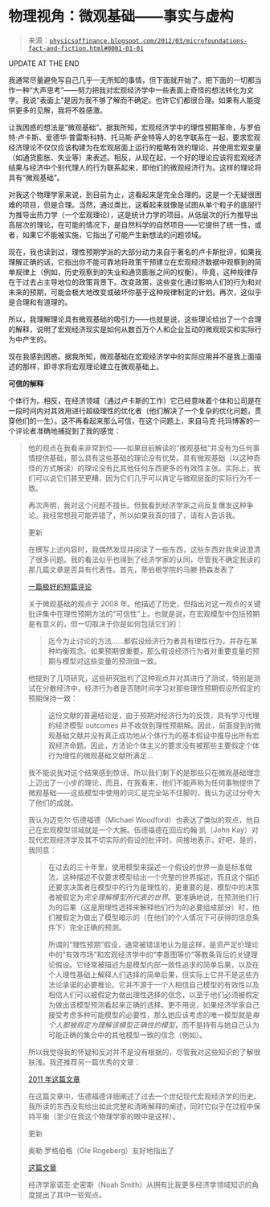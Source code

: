 <!--yml

分类：未分类

日期：2024-05-18 07:01:06

-->

# 物理视角：微观基础——事实与虚构

> 来源：[`physicsoffinance.blogspot.com/2012/03/microfoundations-fact-and-fiction.html#0001-01-01`](http://physicsoffinance.blogspot.com/2012/03/microfoundations-fact-and-fiction.html#0001-01-01)

UPDATE AT THE END

我通常尽量避免写自己几乎一无所知的事情，但下面就开始了。把下面的一切都当作一种“大声思考”——努力把我对宏观经济学中一些表面上奇怪的想法转化为文字。我说“表面上”是因为我不够了解而不确定。也许它们都很合理。如果有人能提供更多的见解，我将不胜感激。

让我困惑的想法是“微观基础”。据我所知，宏观经济学中的理性预期革命，与罗伯特·卢卡斯、爱德华·普雷斯科特、托马斯·萨金特等人的名字联系在一起，要求宏观经济理论不仅仅应该构建为在宏观层面上运行的粗略有效的理论，并使用宏观变量（如通货膨胀、失业等）来表述。相反，从现在起，一个好的理论应该将宏观经济结果与经济中个别代理人的行为联系起来，即他们的微观经济行为。这样的理论将具有“微观基础”。

对我这个物理学家来说，到目前为止，这看起来是完全合理的。这是一个无疑很困难的项目，但是合理。当然，通过类比，这看起来就像是试图从单个粒子的底层行为推导出热力学（一个宏观理论），这是统计力学的项目。从低层次的行为推导出高层次的理论，在可能的情况下，是自然科学的自然项目——它提供了统一性，或者，如果它不能被实施，它指出了可能产生新想法的问题领域。

现在，我也读到过，理性预期学派的大部分动力来自于著名的卢卡斯批评，如果我理解正确的话，它指出你不能可靠地将政策干预建立在宏观经济数据中观察到的简单规律上（例如，历史观察到的失业和通货膨胀之间的权衡）。毕竟，这种规律存在于过去占主导地位的政策背景下。改变政策，这些变化通过影响人们的行为和对未来的预期，可能会极大地改变或破坏你基于这种规律制定的计划。再次，这似乎是合理和有道理的。

所以，我理解理论具有微观基础的吸引力——也就是说，这些理论给出了一个合理的解释，说明了宏观经济现实是如何从数百万个人和企业互动的微观现实和实际行为中产生的。

现在我感到困惑。据我所知，微观基础在宏观经济学中的实际应用并不是我上面描述的那样，即寻求将宏观理论建立在微观基础上。

**可信的解释**

个体行为。相反，在经济领域（通过卢卡斯的工作）它已经意味着个体和公司是在一段时间内对其效用进行超级理性的优化者（他们解决了一个复杂的优化问题，贯穿他们的一生）。这不再看起来那么可信，在这个问题上，来自马克·托玛博客的一个评论者准确地捕捉到了我的感觉：

> 他的观点在我看来非常到位——如果目前解读的“微观基础”并没有为任何事情提供基础，那么具有这些基础的理论没有优势。具有微观基础（以这种奇怪的方式解读）的理论没有比其他任何东西更多的有效性主张。实际上，我们可以说它们甚至更糟，因为它们几乎可以肯定与微观层面的实际行为不一致。
> 
> 再次声明，我对这个问题不擅长。但我看到经济学家之间反复爆发这种争论。我经常想我可能弄错了，所以如果我真的错了，请有人告诉我。
> 
> 更新
> 
> 在撰写上述内容时，我偶然发现并阅读了一些东西，这些东西对我来说澄清了很多问题。我的看法似乎也得到了经济学家的认同，尽管我不确定我读的那几篇文章是否具有代表性。首先，蒂伯根学院的马滕·扬森发表了
> 
> [一篇极好的短篇评论](http://www.tinbergen.nl/discussionpapers/06041.pdf)
> 
> 关于微观基础的观点于 2008 年。他描述了历史，但指出对这一观点的关键批评集中在理性预期方法的“可信性”上。也就是说，在宏观模型中包括预期是有意义的，但一切取决于你是如何包括它们的：
> 
> > 迄今为止讨论的方法……都假设经济行为者具有理性行为，并存在某种均衡观念。如果预期很重要，那么假设经济行为者对重要变量的预期与模型对这些变量的预测值一致。
> > 
> 他提到了几项研究，这些研究批判了这种观点并对其进行了测试，特别是测试在分散经济中，经济行为者是否随时间学习对那些理性预期假设所假定的预期保持一致：
> 
> > 这份文献的普遍结论是，由于预期对经济行为的反馈，具有学习代理的经济模型 outcomes 并不收敛到理性预期解。因此，前面提到的微观基础文献并没有真正成功地从个体行为的基本假设中推导出所有宏观经济命题。因此，方法论个体主义的要求没有被那些主要假定个体行为理性的微观基础文献所满足...
> > 
> 我不能说我对这个结果感到惊讶。所以我们剩下的是那些只在微观基础理念上迈出了一小步的理论，而且，在我看来，他们不能声称为任何事物提供了微观基础——这些模型中使用的词汇是完全站不住脚的，我认为这过分夸大了他们的成就。
> 
> 我认为迈克尔·伍德福德（Michael Woodford）也表达了类似的观点，他自己在宏观模型领域就是一个大腕。伍德福德在回应约翰·凯（John Kay）对现代宏观经济学及其不切实际的假设的批评时，间接地表示，好吧，是的，我同意：
> 
> > 在过去的三十年里，使用模型来描述一个假设的世界一直是标准做法，这种描述不仅要求模型给出一个完整的世界描述，而且这个描述还要求决策者在模型中的行为是理性的，更重要的是，模型中的决策者被假定为*完全理解模型所代表的世界*。更准确地说，在预测他们行为的后果（这是用理性选择来解释他们行为的必要组成部分）时，他们被假定为做出了模型暗示的（在他们的个人情况下可获得的信息条件下）完全正确的预测。
> > 
> > 所谓的“理性预期”假设，通常被错误地认为是这样，是资产定价理论中的“有效市场”和宏观经济学中的“李嘉图等价”等教条背后的关键理论假设。它经常被描述为是模型内部一致性追求的简单后果，以及在个人理性基础上解释人们选择的简单后果，但实际上它并不是这些方法论承诺的必要推论。它并不源于一个人相信自己模型的有效性以及相信人们可以被假定为做出理性选择的信念，以至于他们必须被假定为做出该模型预测看起来正确的选择。更不用说，如果经济学家自己接受考虑多种可能模型的必要性，那么她应该考虑的唯一模型就是*每个人都被假定为理解该模型正确性的模型*，而不是持有与她自己认为可能正确的集合中的其他模型一致的信念（例如）。
> > 
> 所以我觉得我的怀疑和反对并不是没有根据的，尽管我对这些知识的了解很肤浅。我还推荐另一篇优秀的文章：
> 
> [2011 年这篇文章](http://www.columbia.edu/%7Emw2230/macro20C.pdf)
> 
> 在这篇文章中，伍德福德详细阐述了过去一个世纪现代宏观经济学的历史。我所读的东西没有给出如此完整和清晰解释的阐述，同时它似乎在过程中保持平衡（至少在我这个物理学家的眼中是这样）。
> 
> 更新
> 
> 奥勒·罗格伯格（Ole Rogeberg）友好地指出了
> 
> [这篇文章](http://noahpinionblog.blogspot.com/2012/03/why-bother-with-microfoundations.html)
> 
> 经济学家诺亚·史密斯（Noah Smith）从拥有比我更多经济学领域知识的角度提出了其中一些观点。
